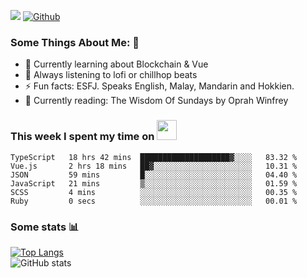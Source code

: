 ![](https://visitor-badge.laobi.icu/badge?page_id=seanho96.seanho96)
[![Github](https://img.shields.io/github/followers/seanho96?label=Follow&style=social)](https://github.com/seanho96)

### Some Things About Me: 👋
- 🌱 Currently learning about Blockchain & Vue
- :musical_note: Always listening to lofi or chillhop beats
- :zap: Fun facts: ESFJ. Speaks English, Malay, Mandarin and Hokkien.
- :book: Currently reading: The Wisdom Of Sundays by Oprah Winfrey

### This week I spent my time on <img src="https://media.giphy.com/media/SvQzkTQb3ZwKcj1QTO/giphy.gif" width="32">

<!--START_SECTION:waka-->

```text
TypeScript   18 hrs 42 mins  ████████████████████▓░░░░   83.32 %
Vue.js       2 hrs 18 mins   ██▓░░░░░░░░░░░░░░░░░░░░░░   10.31 %
JSON         59 mins         █░░░░░░░░░░░░░░░░░░░░░░░░   04.40 %
JavaScript   21 mins         ▒░░░░░░░░░░░░░░░░░░░░░░░░   01.59 %
SCSS         4 mins          ░░░░░░░░░░░░░░░░░░░░░░░░░   00.35 %
Ruby         0 secs          ░░░░░░░░░░░░░░░░░░░░░░░░░   00.01 %
```

<!--END_SECTION:waka-->

### Some stats 📊

[![Top Langs](https://github-readme-stats.vercel.app/api/top-langs/?username=seanho96&layout=compact&theme=graywhite)](https://github.com/anuraghazra/github-readme-stats)
<br/>
![GitHub stats](https://github-readme-stats.vercel.app/api?username=seanho96&show_icons=true&theme=graywhite)

